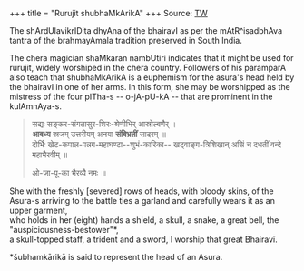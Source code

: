 +++
title = "Rurujit shubhaMkArikA"
+++
Source: [TW](https://x.com/blog_supplement/status/1962027935205847482/history)

The shArdUlavikrIDita dhyAna of the bhairavI as per the mAtR^isadbhAva tantra of the brahmayAmala tradition preserved in South India. 

The chera magician shaMkaran nambUtiri indicates that it might be used for rurujit, widely worshiped in the chera country. Followers of his paramparA also teach that shubhaMkArikA is a euphemism for the asura's head held by the bhairavI in one of her arms. In this form, she may be worshipped as the mistress of the four pITha-s --  o-jA-pU-kA -- that are prominent in the kulAmnAya-s.

> सद्यः सङ्कर-संगतासुर-शिरः-श्रेणीभिर् आस्रोल्बणैर् ।  
> **आबध्य** स्रजम् उत्तरीयम् अनया **संबिभ्रतीं** सादरम् ॥  
> दोर्भिः खेट-कपाल-पन्नग-महाघण्टा--शुभं-कारिका--  खट्वाङ्ग-त्रिशिखान् असिं च दधतीं वन्दे महाभैरवीम् ॥ 
> 
> ओ-जा-पू-का भैरव्यै नमः ॥ 

She with the freshly [severed] rows of heads, with bloody skins, of the Asura-s arriving to the battle ties a garland and carefully wears it as an upper garment,  
who holds in her (eight) hands a shield, a skull, a snake, a great bell, the "auspiciousness-bestower"*,  
a skull-topped staff, a trident and a sword, I worship that great Bhairavī.

*śubhamkārikā is said to represent the head of an Asura.

